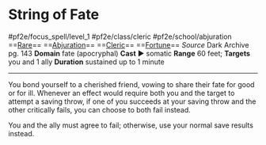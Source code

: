 # String of Fate
#pf2e/focus_spell/level_1 #pf2e/class/cleric #pf2e/school/abjuration 
==[Rare](../../../../../TTRPGShare-Pathfinder-2E-Vault/rules/traits/rare.md)== ==[Abjuration](../../../../../TTRPGShare-Pathfinder-2E-Vault/rules/traits/abjuration.md)== ==[Cleric](../../../../../TTRPGShare-Pathfinder-2E-Vault/rules/traits/cleric.md)== ==[Fortune](../../../../../TTRPGShare-Pathfinder-2E-Vault/rules/traits/fortune.md)==
*Source* Dark Archive pg. 143
**Domain** fate (apocryphal)
**Cast** ► somatic
**Range** 60 feet; **Targets** you and 1 ally
**Duration** sustained up to 1 minute

---
You bond yourself to a cherished friend, vowing to share their fate for good or for ill. Whenever an effect would require both you and the target to attempt a saving throw, if one of you succeeds at your saving throw and the other critically fails, you can choose to both fail instead.

You and the ally must agree to fail; otherwise, use your normal save results instead.